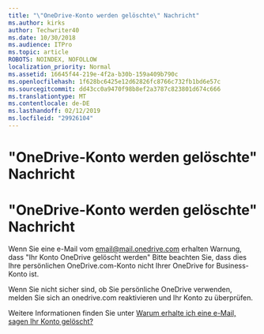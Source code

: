 ```yaml
---
title: "\"OneDrive-Konto werden gelöschte\" Nachricht"
ms.author: kirks
author: Techwriter40
ms.date: 10/30/2018
ms.audience: ITPro
ms.topic: article
ROBOTS: NOINDEX, NOFOLLOW
localization_priority: Normal
ms.assetid: 16645f44-219e-4f2a-b30b-159a409b790c
ms.openlocfilehash: 1f628bc6425e12d62826fc8766c732fb1bd6e57c
ms.sourcegitcommit: dd43cc0a9470f98b8ef2a3787c823801d674c666
ms.translationtype: MT
ms.contentlocale: de-DE
ms.lasthandoff: 02/12/2019
ms.locfileid: "29926104"
---
```

# <a name="onedrive-account-will-be-deleted-message"></a>"OneDrive-Konto werden gelöschte" Nachricht

# <a name="onedrive-account-will-be-deleted-message"></a>"OneDrive-Konto werden gelöschte" Nachricht

Wenn Sie eine e-Mail vom email@mail.onedrive.com erhalten Warnung, dass "Ihr Konto OneDrive gelöscht werden" Bitte beachten Sie, dass dies Ihre persönlichen OneDrive.com-Konto nicht Ihrer OneDrive for Business-Konto ist. 
  
Wenn Sie nicht sicher sind, ob Sie persönliche OneDrive verwenden, melden Sie sich an onedrive.com reaktivieren und Ihr Konto zu überprüfen.
  
Weitere Informationen finden Sie unter [Warum erhalte ich eine e-Mail, sagen Ihr Konto gelöscht?](https://go.microsoft.com/fwlink/?linkid=2036151&amp;clcid=0x409)
  

